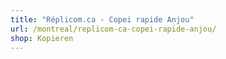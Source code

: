 ```yaml
---
title: "Réplicom.ca - Copei rapide Anjou"
url: /montreal/replicom-ca-copei-rapide-anjou/
shop: Kopieren
---
```

